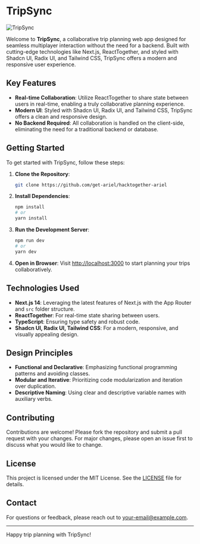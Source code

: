 # TripSync

![TripSync](image.png)

Welcome to **TripSync**, a collaborative trip planning web app designed for seamless multiplayer interaction without the need for a backend. Built with cutting-edge technologies like Next.js, ReactTogether, and styled with Shadcn UI, Radix UI, and Tailwind CSS, TripSync offers a modern and responsive user experience.

## Key Features

- **Real-time Collaboration**: Utilize ReactTogether to share state between users in real-time, enabling a truly collaborative planning experience.
- **Modern UI**: Styled with Shadcn UI, Radix UI, and Tailwind CSS, TripSync offers a clean and responsive design.
- **No Backend Required**: All collaboration is handled on the client-side, eliminating the need for a traditional backend or database.

## Getting Started

To get started with TripSync, follow these steps:

1. **Clone the Repository**:

   ```bash
   git clone https://github.com/get-ariel/hacktogether-ariel
   ```

2. **Install Dependencies**:

   ```bash
   npm install
   # or
   yarn install
   ```

3. **Run the Development Server**:

   ```bash
   npm run dev
   # or
   yarn dev
   ```

4. **Open in Browser**:
   Visit [http://localhost:3000](http://localhost:3000) to start planning your trips collaboratively.

## Technologies Used

- **Next.js 14**: Leveraging the latest features of Next.js with the App Router and `src` folder structure.
- **ReactTogether**: For real-time state sharing between users.
- **TypeScript**: Ensuring type safety and robust code.
- **Shadcn UI, Radix UI, Tailwind CSS**: For a modern, responsive, and visually appealing design.

## Design Principles

- **Functional and Declarative**: Emphasizing functional programming patterns and avoiding classes.
- **Modular and Iterative**: Prioritizing code modularization and iteration over duplication.
- **Descriptive Naming**: Using clear and descriptive variable names with auxiliary verbs.

## Contributing

Contributions are welcome! Please fork the repository and submit a pull request with your changes. For major changes, please open an issue first to discuss what you would like to change.

## License

This project is licensed under the MIT License. See the [LICENSE](LICENSE) file for details.

## Contact

For questions or feedback, please reach out to [your-email@example.com](mailto:your-email@example.com).

---

Happy trip planning with TripSync!
